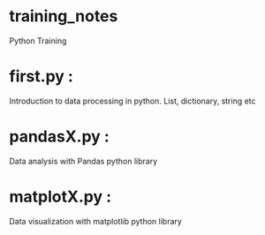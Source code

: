 # training_notes
Python Training 

# first.py :
Introduction to data processing in python. List, dictionary, string etc

# pandasX.py :
Data analysis with Pandas python library

# matplotX.py :
Data visualization with matplotlib python library


